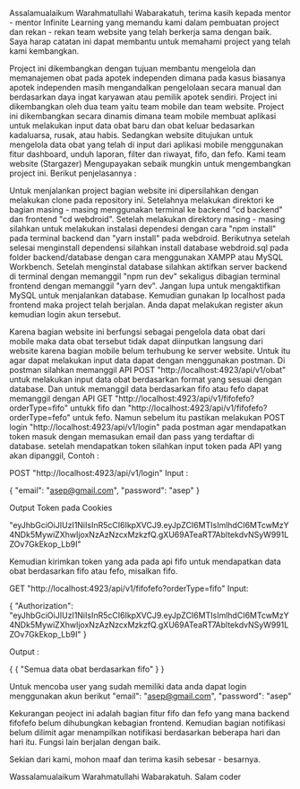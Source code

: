 Assalamualaikum Warahmatullahi Wabarakatuh, terima kasih kepada mentor - mentor Infinite Learning yang memandu kami dalam pembuatan project dan rekan - rekan team website yang telah berkerja sama dengan baik. Saya harap catatan ini dapat membantu untuk memahami project yang telah kami kembangkan.

Project ini dikembangkan dengan tujuan membantu mengelola dan memanajemen obat pada apotek independen dimana pada kasus biasanya apotek independen masih mengandalkan pengelolaan secara manual dan berdasarkan daya ingat karyawan atau pemilik apotek sendiri. Project ini dikembangkan oleh dua team yaitu team mobile dan team website. Project ini dikembangkan secara dinamis dimana team mobile membuat aplikasi untuk melakukan input data obat baru dan obat keluar bedasarkan kadaluarsa, rusak, atau habis. Sedangkan website ditujukan untuk mengelola data obat yang telah di input dari aplikasi mobile menggunakan fitur dashboard, unduh laporan, filter dan riwayat, fifo, dan fefo. Kami team website (Stargazer) Mengupayakan sebaik mungkin untuk mengembangkan project ini. Berikut penjelasannya :

Untuk menjalankan project bagian website ini dipersilahkan dengan melakukan clone pada repository ini. Setelahnya melakukan direktori ke bagian masing - masing menggunakan terminal ke backend "cd backend" dan frontend "cd webdroid". Setelah melakukan direktory masing - masing silahkan untuk melakukan instalasi dependesi dengan cara "npm install" pada terminal backend dan "yarn install" pada webdroid. Berikutnya setelah selesai menginstall dependensi silahkan install database webdroid.sql pada folder backend/database dengan cara menggunakan XAMPP atau MySQL Workbench. Setelah menginstal database silahkan aktifkan server backend di terminal dengan memanggil "npm run dev" sekaligus dibagian terminal frontend dengan memanggil "yarn dev". Jangan lupa untuk mengaktifkan MySQL untuk menjalankan database. Kemudian gunakan Ip localhost pada frontend maka project telah berjalan. Anda dapat melakukan register akun kemudian login akun tersebut.

Karena bagian website ini berfungsi sebagai pengelola data obat dari mobile maka data obat tersebut tidak dapat diinputkan langsung dari website karena bagian mobile belum terhubung ke server website. Untuk itu agar dapat melakukan input data dapat dengan menggunakan postman. Di postman silahkan memanggil API POST "http://localhost:4923/api/v1/obat" untuk melakukan input data obat berdasarkan format yang sesuai dengan database. Dan untuk memanggil data berdasarkan fifo atau fefo dapat memanggil dengan API GET "http://localhost:4923/api/v1/fifofefo?orderType=fifo" untukk fifo dan "http://localhost:4923/api/v1/fifofefo?orderType=fefo" untuk fefo. Namun sebelum itu pastikan melakukan POST login "http://localhost:4923/api/v1/login" pada postman agar mendapatkan token masuk dengan memasukan email dan pass yang terdaftar di database. setelah mendapatkan token silahkan input token pada API yang akan dipanggil, Contoh :

POST "http://localhost:4923/api/v1/login"
Input : 

{
  "email": "asep@gmail.com",
  "password": "asep"
}

Output Token pada Cookies

"eyJhbGciOiJIUzI1NiIsInR5cCI6IkpXVCJ9.eyJpZCI6MTIsImlhdCI6MTcwMzY4NDk5MywiZXhwIjoxNzAzNzcxMzkzfQ.gXU69ATeaRT7AbltekdvNSyW991LZOv7GkEkop_Lb9I"

Kemudian kirimkan token yang ada pada api fifo untuk mendapatkan data obat berdasarkan fifo atau fefo, misalkan fifo.

GET "http://localhost:4923/api/v1/fifofefo?orderType=fifo"
Input:

{
  "Authorization": "eyJhbGciOiJIUzI1NiIsInR5cCI6IkpXVCJ9.eyJpZCI6MTIsImlhdCI6MTcwMzY4NDk5MywiZXhwIjoxNzAzNzcxMzkzfQ.gXU69ATeaRT7AbltekdvNSyW991LZOv7GkEkop_Lb9I"
}

Output :

{
  {
    "Semua data obat berdasarkan fifo"
  }
}

Untuk mencoba user yang sudah memiliki data anda dapat login menggunakan akun berikut
"email": "asep@gmail.com",
"password": "asep"

Kekurangan peoject ini adalah bagian fitur fifo dan fefo yang mana backend fifofefo belum dihubungkan kebagian frontend. Kemudian bagian notifikasi belum dilimit agar menampilkan notifikasi berdasarkan beberapa hari dan hari itu. Fungsi lain berjalan dengan baik.

Sekian dari kami, mohon maaf dan terima kasih sebesar - besarnya.

Wassalamualaikum Warahmatullahi Wabarakatuh. Salam coder

